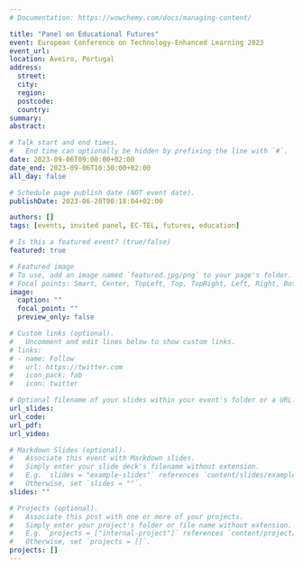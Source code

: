 ```yaml
---
# Documentation: https://wowchemy.com/docs/managing-content/

title: "Panel on Educational Futures"
event: European Conference on Technology-Enhanced Learning 2023
event_url: 
location: Aveiro, Portugal
address:
  street:
  city:
  region:
  postcode:
  country:
summary:  
abstract:

# Talk start and end times.
#   End time can optionally be hidden by prefixing the line with `#`.
date: 2023-09-06T09:00:00+02:00
date_end: 2023-09-06T10:30:00+02:00
all_day: false

# Schedule page publish date (NOT event date).
publishDate: 2023-06-28T00:18:04+02:00

authors: []
tags: [events, invited panel, EC-TEL, futures, education]

# Is this a featured event? (true/false)
featured: true

# Featured image
# To use, add an image named `featured.jpg/png` to your page's folder. 
# Focal points: Smart, Center, TopLeft, Top, TopRight, Left, Right, BottomLeft, Bottom, BottomRight.
image:
  caption: ""
  focal_point: ""
  preview_only: false

# Custom links (optional).
#   Uncomment and edit lines below to show custom links.
# links:
# - name: Follow
#   url: https://twitter.com
#   icon_pack: fab
#   icon: twitter

# Optional filename of your slides within your event's folder or a URL.
url_slides: 
url_code:
url_pdf:
url_video: 

# Markdown Slides (optional).
#   Associate this event with Markdown slides.
#   Simply enter your slide deck's filename without extension.
#   E.g. `slides = "example-slides"` references `content/slides/example-slides.md`.
#   Otherwise, set `slides = ""`.
slides: ""

# Projects (optional).
#   Associate this post with one or more of your projects.
#   Simply enter your project's folder or file name without extension.
#   E.g. `projects = ["internal-project"]` references `content/project/deep-learning/index.md`.
#   Otherwise, set `projects = []`.
projects: []
---
```

